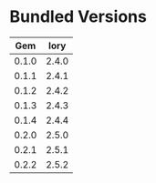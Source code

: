 # Bundled Versions

| Gem    | lory |
|--------|-----------|
| 0.1.0  | 2.4.0
| 0.1.1  | 2.4.1
| 0.1.2  | 2.4.2
| 0.1.3  | 2.4.3
| 0.1.4  | 2.4.4
| 0.2.0  | 2.5.0
| 0.2.1  | 2.5.1
| 0.2.2  | 2.5.2
